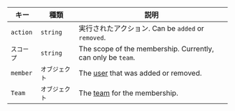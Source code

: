 | キー       | 種類       | 説明                                                           |
| -------- | -------- | ------------------------------------------------------------ |
| `action` | `string` | 実行されたアクション. Can be `added` or `removed`.                     |
| `スコープ`   | `string` | The scope of the membership. Currently, can only be `team`.  |
| `member` | `オブジェクト` | The [user](/rest/reference/users) that was added or removed. |
| `Team`   | `オブジェクト` | The [team](/rest/reference/teams) for the membership.        |
